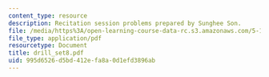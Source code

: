 ```yaml
---
content_type: resource
description: Recitation session problems prepared by Sunghee Son.
file: /media/https%3A/open-learning-course-data-rc.s3.amazonaws.com/5-13-organic-chemistry-ii-fall-2003/995d6526d5bd412efa8a0d1efd3896ab_drill_set8.pdf
file_type: application/pdf
resourcetype: Document
title: drill_set8.pdf
uid: 995d6526-d5bd-412e-fa8a-0d1efd3896ab
---
```

